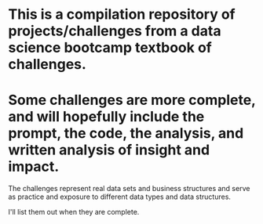 # This is a compilation repository of projects/challenges from a data science bootcamp textbook of challenges. 
# Some challenges are more complete, and will hopefully include the prompt, the code, the analysis, and written analysis of insight and impact.

The challenges represent real data sets and business structures and serve as practice and exposure to different data types and data structures. 

I'll list them out when they are complete.
